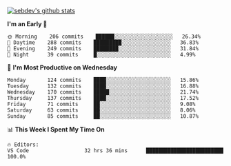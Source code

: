 [![sebdev's github stats](https://github-readme-stats.vercel.app/api?username=sebdeveloper6952&theme=vue-dark)](https://github.com/anuraghazra/github-readme-stats)
<!--START_SECTION:waka-->
**I'm an Early 🐤** 

```text
🌞 Morning    206 commits    ██████░░░░░░░░░░░░░░░░░░░   26.34% 
🌆 Daytime    288 commits    █████████░░░░░░░░░░░░░░░░   36.83% 
🌃 Evening    249 commits    ████████░░░░░░░░░░░░░░░░░   31.84% 
🌙 Night      39 commits     █░░░░░░░░░░░░░░░░░░░░░░░░   4.99%

```
📅 **I'm Most Productive on Wednesday** 

```text
Monday       124 commits    ████░░░░░░░░░░░░░░░░░░░░░   15.86% 
Tuesday      132 commits    ████░░░░░░░░░░░░░░░░░░░░░   16.88% 
Wednesday    170 commits    █████░░░░░░░░░░░░░░░░░░░░   21.74% 
Thursday     137 commits    ████░░░░░░░░░░░░░░░░░░░░░   17.52% 
Friday       71 commits     ██░░░░░░░░░░░░░░░░░░░░░░░   9.08% 
Saturday     63 commits     ██░░░░░░░░░░░░░░░░░░░░░░░   8.06% 
Sunday       85 commits     ██░░░░░░░░░░░░░░░░░░░░░░░   10.87%

```


📊 **This Week I Spent My Time On** 

```text
🔥 Editors: 
VS Code                  32 hrs 36 mins      █████████████████████████   100.0%

```


<!--END_SECTION:waka-->
